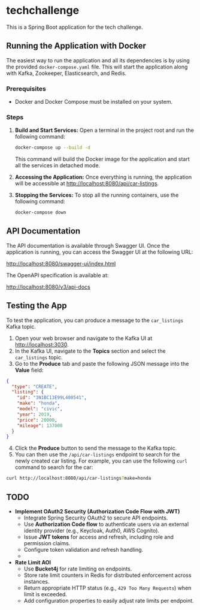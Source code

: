 # techchallenge

This is a Spring Boot application for the tech challenge.

## Running the Application with Docker

The easiest way to run the application and all its dependencies is by using the provided `docker-compose.yaml` file. This will start the application along with Kafka, Zookeeper, Elasticsearch, and Redis.

### Prerequisites

- Docker and Docker Compose must be installed on your system.

### Steps

1.  **Build and Start Services:**
    Open a terminal in the project root and run the following command:
    ```bash
    docker-compose up --build -d
    ```
    This command will build the Docker image for the application and start all the services in detached mode.

2.  **Accessing the Application:**
    Once everything is running, the application will be accessible at [http://localhost:8080/api/car-listings](http://localhost:8080/api/car-listings).

3.  **Stopping the Services:**
    To stop all the running containers, use the following command:
    ```bash
    docker-compose down
    ```


## API Documentation

The API documentation is available through Swagger UI. Once the application is running, you can access the Swagger UI at the following URL:

[http://localhost:8080/swagger-ui/index.html](http://localhost:8080/swagger-ui/index.html)

The OpenAPI specification is available at:

[http://localhost:8080/v3/api-docs](http://localhost:8080/v3/api-docs)

## Testing the App

To test the application, you can produce a message to the `car_listings` Kafka topic.

1.  Open your web browser and navigate to the Kafka UI at [http://localhost:3030](http://localhost:3030).
2.  In the Kafka UI, navigate to the **Topics** section and select the `car_listings` topic.
3.  Go to the **Produce** tab and paste the following JSON message into the **Value** field:

```json
{
  "type": "CREATE",
  "listing": {
    "id": "3N1BC13E99L480541",
    "make": "honda",
    "model": "civic",
    "year": 2019,
    "price": 20000,
    "mileage": 137000
  }
}
```

4.  Click the **Produce** button to send the message to the Kafka topic.
5.  You can then use the `/api/car-listings` endpoint to search for the newly created car listing. For example, you can use the following `curl` command to search for the car:

```bash
curl http://localhost:8080/api/car-listings?make=honda
```

## TODO

- **Implement OAuth2 Security (Authorization Code Flow with JWT)**
    - Integrate Spring Security OAuth2 to secure API endpoints.
    - Use **Authorization Code flow** to authenticate users via an external identity provider (e.g., Keycloak, Auth0, AWS Cognito).
    - Issue **JWT tokens** for access and refresh, including role and permission claims.
    - Configure token validation and refresh handling.
    -
- **Rate Limit AOI**
    - Use **Bucket4j** for rate limiting on endpoints.
    - Store rate limit counters in Redis for distributed enforcement across instances.
    - Return appropriate HTTP status (e.g., `429 Too Many Requests`) when limit is exceeded.
    - Add configuration properties to easily adjust rate limits per endpoint.
